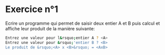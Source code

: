 # Exercice n°1

Ecrire un programme qui permet de saisir deux entier A et B puis calcul et affiche leur produit de la manière suivante:
```bash
Entrez une valeur pour l&rsquo;entier A ? <A>
Entrez une valeur pour &rsquo;'entier B ? <B>
Le produit de &rsquo;<A> x <B>&rsquo; = <AxB>
```
